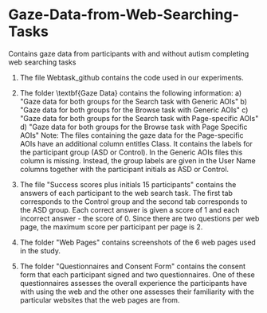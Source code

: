 # Gaze-Data-from-Web-Searching-Tasks
Contains gaze data from participants with and without autism completing web searching tasks

1. The file Webtask_github contains the code used in our experiments.

2. The folder \textbf{Gaze Data} contains the following information: 
  a) "Gaze data for both groups for the Search task with Generic AOIs"
  b) "Gaze data for both groups for the Browse task with Generic AOIs"
  c) "Gaze data for both groups for the Search task with Page-specific AOIs"
  d) "Gaze data for both groups for the Browse task with Page Specific AOIs"
Note: The files containing the gaze data for the Page-specific AOIs have an additional column entitles Class. It contains the labels for the participant group (ASD or Control). In the Generic AOIs files this column is missing. Instead, the group labels are given in the User Name columns together with the participant initials as ASD or Control.

3. The file "Success scores plus initials 15 participants" contains the answers of each participant to the web search task. The first tab corresponds to the Control group and the second tab corresponds to the ASD group. Each correct answer is given a score of 1 and each incorrect answer - the score of 0. Since there are two questions per web page, the maximum score per participant per page is 2.

4. The folder "Web Pages" contains screenshots of the 6 web pages used in the study.

5. The folder "Questionnaires and Consent Form" contains the consent form that each participant signed and two questionnaires. One of these questionnaires assesses the overall experience the participants have with using the web and the other one assesses their familiarity with the particular websites that the web pages are from.
